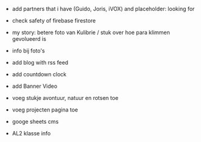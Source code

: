 - add partners that i have (Guido, Joris, iVOX) and placeholder: looking for
- check safety of firebase firestore
- my story: betere foto van Kulibrie / stuk over hoe para klimmen gevolueerd is
- info bij foto's

- add blog with rss feed
- add countdown clock
- add Banner Video
- voeg stukje avontuur, natuur en rotsen toe
- voeg projecten pagina toe
- googe sheets cms
- AL2 klasse info
